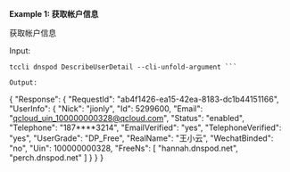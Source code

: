 **Example 1: 获取帐户信息**

获取帐户信息

Input: 

```
tccli dnspod DescribeUserDetail --cli-unfold-argument ```

Output: 
```
{
    "Response": {
        "RequestId": "ab4f1426-ea15-42ea-8183-dc1b44151166",
        "UserInfo": {
            "Nick": "jionly",
            "Id": 5299600,
            "Email": "qcloud_uin_100000000328@qcloud.com",
            "Status": "enabled",
            "Telephone": "187****3214",
            "EmailVerified": "yes",
            "TelephoneVerified": "yes",
            "UserGrade": "DP_Free",
            "RealName": "王小云",
            "WechatBinded": "no",
            "Uin": 100000000328,
            "FreeNs": [
                "hannah.dnspod.net",
                "perch.dnspod.net"
            ]
        }
    }
}
```

